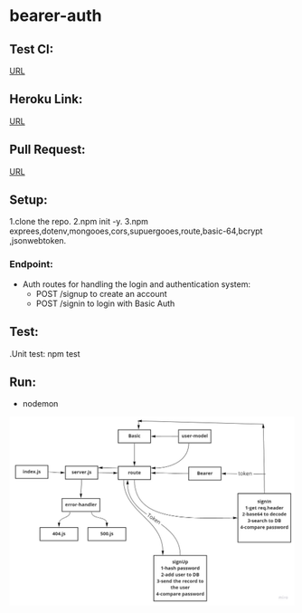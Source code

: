 # bearer-auth

## Test CI:
[URL](https://github.com/AyahZaareer/bearer-auth/actions)

## Heroku Link:
[URL](https://ayah-bearer-auth.herokuapp.com)

## Pull Request:
[URL](https://github.com/AyahZaareer/bearer-auth/pull/2)

## Setup:
1.clone the repo.
2.npm init -y.
3.npm exprees,dotenv,mongooes,cors,supuergooes,route,basic-64,bcrypt ,jsonwebtoken.


### Endpoint:
 - Auth routes for handling the login and authentication system:
   - POST /signup to create an account
   - POST /signin to login with Basic Auth



## Test:
.Unit test: npm test

## Run:
 - nodemon



 ![auth](bearer-auth.jpg)
